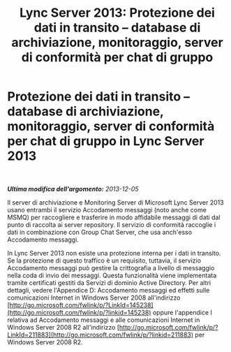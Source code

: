 ﻿---
title: 'Lync Server 2013: Protezione dei dati in transito – database di archiviazione, monitoraggio, server di conformità per chat di gruppo'
TOCTitle: Protezione dei dati in transito – database di archiviazione, monitoraggio, server di conformità per chat di gruppo in Lync Server 2013
ms:assetid: ea219705-1015-43a7-890b-e7e67b451e7c
ms:mtpsurl: https://technet.microsoft.com/it-it/library/Dn518336(v=OCS.15)
ms:contentKeyID: 60490920
ms.date: 08/24/2015
mtps_version: v=OCS.15
ms.translationtype: HT
---

# Protezione dei dati in transito – database di archiviazione, monitoraggio, server di conformità per chat di gruppo in Lync Server 2013

 

_**Ultima modifica dell'argomento:** 2013-12-05_

Il server di archiviazione e Monitoring Server di Microsoft Lync Server 2013 usano entrambi il servizio Accodamento messaggi (noto anche come MSMQ) per raccogliere e trasferire in modo affidabile messaggi di dati dal punto di raccolta ai server repository. Il servizio di conformità raccoglie i dati in combinazione con Group Chat Server, che usa anch'esso Accodamento messaggi.

In Lync Server 2013 non esiste una protezione interna per i dati in transito. Se la protezione di questo traffico è un requisito, tuttavia, il servizio Accodamento messaggi può gestire la crittografia a livello di messaggio nella coda di invio dei messaggi. Questa funzionalità viene implementata tramite certificati gestiti da Servizi di dominio Active Directory. Per altri dettagli, vedere l'Appendice D: Accodamento messaggi ed effetti sulle comunicazioni Internet in Windows Server 2008 all'indirizzo [http://go.microsoft.com/fwlink/p/?LinkId=145238](http://go.microsoft.com/fwlink/p/?linkid=145238) oppure l'appendice I relativa ad Accodamento messaggi e alle comunicazioni Internet in Windows Server 2008 R2 all'indirizzo [http://go.microsoft.com/fwlink/p/?LinkId=211883](http://go.microsoft.com/fwlink/p/?linkid=211883) per Windows Server 2008 R2.

